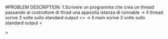#PROBLEM DESCRIPTION:
1.Scrivere un programma che crea un thread passando al costruttore di thrad una apposita istanza di runnable
-> Il thread scrive 3 volte sullo standard output <<thread>>
-> Il main scrive 3 volte sullo standard output <<main>>

